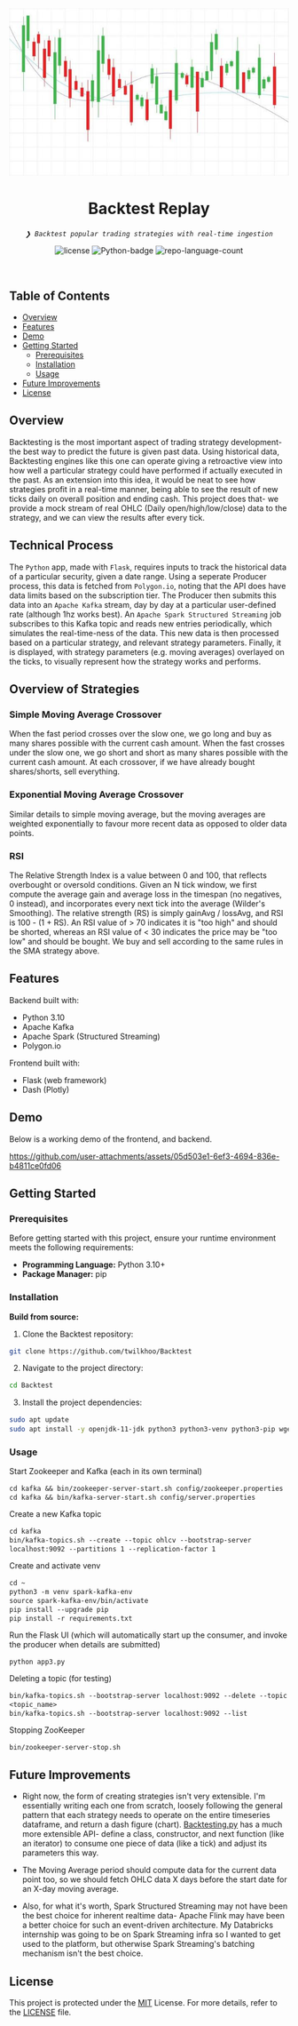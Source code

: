 <p align="center"><img src="assets/image.jpg" alt="candlesticks"></p>
<p align="center"><h1 align="center">Backtest Replay</h1></p>
<p align="center">
	<em><code>❯ Backtest popular trading strategies with real-time ingestion</code></em>
</p>
<p align="center">
	<img src="https://img.shields.io/github/license/twilkhoo/Backtest?style=default&logo=opensourceinitiative&logoColor=white&color=0080ff" alt="license">
	<img src="https://img.shields.io/badge/python-3670A0?style=for-the-badge&logo=python&logoColor=ffdd54" alt="Python-badge">
	<img src="https://img.shields.io/github/languages/count/twilkhoo/Backtest?style=default&color=0080ff" alt="repo-language-count">
</p>
<p align="center"><!-- default option, no dependency badges. -->
</p>
<p align="center">
	<!-- default option, no dependency badges. -->
</p>
<br>

##  Table of Contents

- [ Overview](#overview)
- [ Features](#features)
- [ Demo](#demo)
- [ Getting Started](#getting-started)
  - [ Prerequisites](#prerequisites)
  - [ Installation](#installation)
  - [ Usage](#usage)
- [ Future Improvements](#future-improvements)
- [ License](#license)


##  Overview

Backtesting is the most important aspect of trading strategy development- the best way to predict the future is given past data. Using historical data, Backtesting engines like this one can operate giving a retroactive view into how well a particular strategy could have performed if actually executed in the past. As an extension into this idea, it would be neat to see how strategies profit in a real-time manner, being able to see the result of new ticks daily on overall position and ending cash. This project does that- we provide a mock stream of real OHLC (Daily open/high/low/close) data to the strategy, and we can view the results after every tick.

## Technical Process

The `Python` app, made with `Flask`, requires inputs to track the historical data of a particular security, given a date range. Using a seperate Producer process, this data is fetched from `Polygon.io`, noting that the API does have data limits based on the subscription tier. The Producer then submits this data into an `Apache Kafka` stream, day by day at a particular user-defined rate (although 1hz works best). An `Apache Spark Structured Streaming` job subscribes to this Kafka topic and reads new entries periodically, which simulates the real-time-ness of the data. This new data is then processed based on a particular strategy, and relevant strategy parameters. Finally, it is displayed, with strategy parameters (e.g. moving averages) overlayed on the ticks, to visually represent how the strategy works and performs.

## Overview of Strategies

### Simple Moving Average Crossover
When the fast period crosses over the slow one, we go long and buy as many shares possible with the current cash amount. When the fast crosses under the slow one, we go short and short as many shares possible with the current cash amount. At each crossover, if we have already bought shares/shorts, sell everything.

### Exponential Moving Average Crossover
Similar details to simple moving average, but the moving averages are weighted exponentially to favour more recent data as opposed to older data points.

### RSI
The Relative Strength Index is a value between 0 and 100, that reflects overbought or oversold conditions. Given an N tick window, we first compute the average gain and average loss in the timespan (no negatives, 0 instead), and incorporates every next tick into the average (Wilder's Smoothing). The relative strength (RS) is simply gainAvg / lossAvg, and RSI is 100 - (1 + RS). An RSI value of > 70 indicates it is "too high" and should be shorted, whereas an RSI value of < 30 indicates the price may be "too low" and should be bought. We buy and sell according to the same rules in the SMA strategy above.

##  Features

Backend built with:
- Python 3.10
- Apache Kafka
- Apache Spark (Structured Streaming)
- Polygon.io

Frontend built with:
- Flask (web framework)
- Dash (Plotly)

## Demo

Below is a working demo of the frontend, and backend.

https://github.com/user-attachments/assets/05d503e1-6ef3-4694-836e-b4811ce0fd06

##  Getting Started

###  Prerequisites

Before getting started with this project, ensure your runtime environment meets the following requirements:

- **Programming Language:** Python 3.10+
- **Package Manager:** pip

###  Installation

**Build from source:**

1. Clone the Backtest repository:
```sh
git clone https://github.com/twilkhoo/Backtest
```

2. Navigate to the project directory:

```sh
cd Backtest
```

3. Install the project dependencies:

```sh
sudo apt update
sudo apt install -y openjdk-11-jdk python3 python3-venv python3-pip wget tar
```

###  Usage
Start Zookeeper and Kafka (each in its own terminal)

```
cd kafka && bin/zookeeper-server-start.sh config/zookeeper.properties
cd kafka && bin/kafka-server-start.sh config/server.properties
```

Create a new Kafka topic
```
cd kafka
bin/kafka-topics.sh --create --topic ohlcv --bootstrap-server localhost:9092 --partitions 1 --replication-factor 1
```

Create and activate venv
```
cd ~
python3 -m venv spark-kafka-env
source spark-kafka-env/bin/activate
pip install --upgrade pip
pip install -r requirements.txt
```

Run the Flask UI (which will automatically start up the consumer, and invoke the producer when details are submitted)
```
python app3.py
```

Deleting a topic (for testing)
```
bin/kafka-topics.sh --bootstrap-server localhost:9092 --delete --topic <topic_name>
bin/kafka-topics.sh --bootstrap-server localhost:9092 --list
```

Stopping ZooKeeper
```
bin/zookeeper-server-stop.sh
```

##  Future Improvements

- Right now, the form of creating strategies isn't very extensible. I'm essentially writing each one from scratch, loosely following the general pattern that each strategy needs to operate on the entire timeseries dataframe, and return a dash figure (chart). [Backtesting.py](https://kernc.github.io/backtesting.py/) has a much more extensible API- define a class, constructor, and next function (like an iterator) to consume one piece of data (like a tick) and adjust its parameters this way.

- The Moving Average period should compute data for the current data point too, so we should fetch OHLC data X days before the start date for an X-day moving average.

- Also, for what it's worth, Spark Structured Streaming may not have been the best choice for inherent realtime data- Apache Flink may have been a better choice for such an event-driven architecture. My Databricks internship was going to be on Spark Streaming infra so I wanted to get used to the platform, but otherwise Spark Streaming's batching mechanism isn't the best choice.

##  License

This project is protected under the [MIT](https://choosealicense.com/licenses/mit/) License. For more details, refer to the [LICENSE](https://choosealicense.com/licenses/mit/) file.
